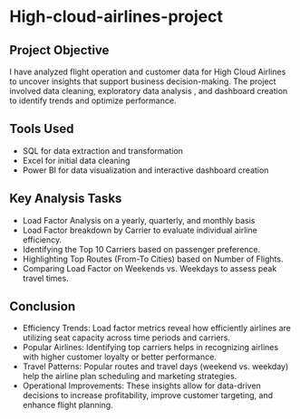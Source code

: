 # High-cloud-airlines-project
## Project Objective
I have analyzed flight operation and customer data for High Cloud Airlines to uncover insights that support business decision-making. The project involved data cleaning, exploratory data analysis , and dashboard creation to identify trends and optimize performance.

## Tools Used
- SQL for data extraction and transformation
- Excel for initial data cleaning
- Power BI for data visualization and interactive dashboard creation

## Key Analysis Tasks
- Load Factor Analysis on a yearly, quarterly, and monthly basis 
- Load Factor breakdown by Carrier to evaluate individual airline efficiency.
- Identifying the Top 10 Carriers based on passenger preference.
- Highlighting Top Routes (From-To Cities) based on Number of Flights.
- Comparing Load Factor on Weekends vs. Weekdays to assess peak travel times.

## Conclusion
- Efficiency Trends: Load factor metrics reveal how efficiently airlines are utilizing seat capacity across time periods and carriers.
- Popular Airlines: Identifying top carriers helps in recognizing airlines with higher customer loyalty or better performance.
- Travel Patterns: Popular routes and travel days (weekend vs. weekday) help the airline plan scheduling and marketing strategies.
- Operational Improvements: These insights allow for data-driven decisions to increase profitability, improve customer targeting, and enhance flight planning.
